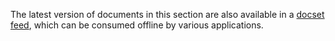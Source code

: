 The latest version of documents in this section are also available in a
[docset feed](https://elv.sh/ref/docset.xml), which can be consumed offline by
various applications.
